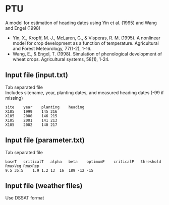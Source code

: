# PTU
A model for estimation of heading dates using Yin et al. (1995) and Wang and Engel (1998)    
* Yin, X., Kropff, M. J., McLaren, G., & Visperas, R. M. (1995). A nonlinear model for crop development as a function of temperature. Agricultural and Forest Meteorology, 77(1-2), 1-16.
* Wang, E., & Engel, T. (1998). Simulation of phenological development of wheat crops. Agricultural systems, 58(1), 1-24.

Input file (input.txt)    
-------------
Tab separated file    
Includes sitename, year, planting dates, and measured heading dates (-99 if missing)
````
site	year	planting	heading    
X105	1999	145	216    
X105	2000	146	215    
X105	2001	141	213     
X105	2002	140	217    
````
Input file (parameter.txt)    
-------------
Tab separated file    
````
baseT	criticalT	alpha	beta	optimumP	criticalP	threshold	RmaxVeg	RmaxRep
9.5	35.5	1.9	1.2	13	16	189	-12	-15
````
Input file (weather files)    
-------------
Use DSSAT format
